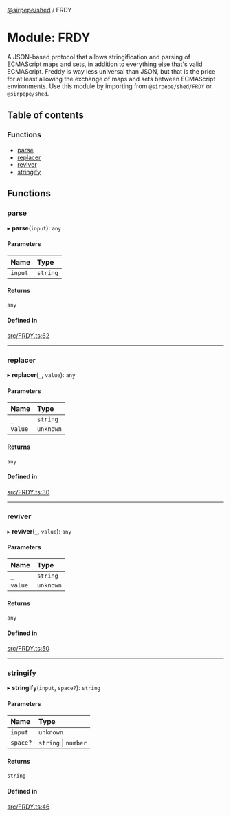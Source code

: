 [@sirpepe/shed](../README.md) / FRDY

# Module: FRDY

A JSON-based protocol that allows stringification and parsing of ECMAScript
maps and sets, in addition to everything else that's valid ECMAScript. Freddy
is way less universal than JSON, but that is the price for at least allowing
the exchange of maps and sets between ECMAScript environments. Use this
module by importing from `@sirpepe/shed/FRDY` or `@sirpepe/shed`.

## Table of contents

### Functions

- [parse](FRDY.md#parse)
- [replacer](FRDY.md#replacer)
- [reviver](FRDY.md#reviver)
- [stringify](FRDY.md#stringify)

## Functions

### parse

▸ **parse**(`input`): `any`

#### Parameters

| Name | Type |
| :------ | :------ |
| `input` | `string` |

#### Returns

`any`

#### Defined in

[src/FRDY.ts:62](https://github.com/SirPepe/shed/blob/dd181a6/src/FRDY.ts#L62)

___

### replacer

▸ **replacer**(`_`, `value`): `any`

#### Parameters

| Name | Type |
| :------ | :------ |
| `_` | `string` |
| `value` | `unknown` |

#### Returns

`any`

#### Defined in

[src/FRDY.ts:30](https://github.com/SirPepe/shed/blob/dd181a6/src/FRDY.ts#L30)

___

### reviver

▸ **reviver**(`_`, `value`): `any`

#### Parameters

| Name | Type |
| :------ | :------ |
| `_` | `string` |
| `value` | `unknown` |

#### Returns

`any`

#### Defined in

[src/FRDY.ts:50](https://github.com/SirPepe/shed/blob/dd181a6/src/FRDY.ts#L50)

___

### stringify

▸ **stringify**(`input`, `space?`): `string`

#### Parameters

| Name | Type |
| :------ | :------ |
| `input` | `unknown` |
| `space?` | `string` \| `number` |

#### Returns

`string`

#### Defined in

[src/FRDY.ts:46](https://github.com/SirPepe/shed/blob/dd181a6/src/FRDY.ts#L46)
